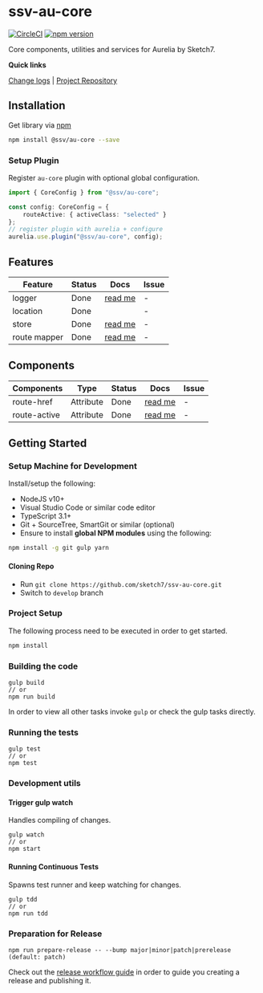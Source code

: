 [projectUri]: https://github.com/sketch7/ssv-au-core
[projectGit]: https://github.com/sketch7/ssv-au-core.git
[changeLog]: ./CHANGELOG.md
[releaseWorkflowWiki]: ./docs/RELEASE-WORKFLOW.md

[npm]: https://www.npmjs.com

# ssv-au-core
[![CircleCI](https://circleci.com/gh/sketch7/ssv-au-core.svg?style=shield)](https://circleci.com/gh/sketch7/ssv-au-core)
[![npm version](https://badge.fury.io/js/%40ssv%2Fau-core.svg)](https://badge.fury.io/js/%40ssv%2Fau-core)

Core components, utilities and services for Aurelia by Sketch7.

**Quick links**

[Change logs][changeLog] | [Project Repository][projectUri]

## Installation

Get library via [npm]
```bash
npm install @ssv/au-core --save
```

### Setup Plugin

Register `au-core` plugin with optional global configuration.

```ts
import { CoreConfig } from "@ssv/au-core";

const config: CoreConfig = {
    routeActive: { activeClass: "selected" }
};
// register plugin with aurelia + configure
aurelia.use.plugin("@ssv/au-core", config);
```

## Features

| Feature          | Status           | Docs                    | Issue          |
|------------------|------------------|-------------------------|----------------|
| logger           |             Done | [read me][logger]       | -              |
| location         |             Done |                         | -              |
| store            |             Done | [read me][store]        | -              |
| route mapper     |             Done | [read me][routemapper]  | -              |

## Components

| Components       | Type              | Status          | Docs                       | Issue          |
|------------------|-------------------|-----------------|----------------------------|----------------|
| route-href       | Attribute         |            Done | [read me][routehref]       | -              |
| route-active     | Attribute         |            Done | [read me][routeactive]     | -              |

[logger]: ./src/logging/README.md
[store]: ./src/store/README.md
[routemapper]: ./src/routing/README.md
[routehref]: ./src/routing/route-href/README.md
[routeactive]: ./src/routing/route-active/README.md


## Getting Started

### Setup Machine for Development
Install/setup the following:

- NodeJS v10+
- Visual Studio Code or similar code editor
- TypeScript 3.1+
- Git + SourceTree, SmartGit or similar (optional)
- Ensure to install **global NPM modules** using the following:


```bash
npm install -g git gulp yarn
```


#### Cloning Repo

- Run `git clone https://github.com/sketch7/ssv-au-core.git`
- Switch to `develop` branch


### Project Setup
The following process need to be executed in order to get started.

```bash
npm install
```


### Building the code

```
gulp build
// or
npm run build
```
In order to view all other tasks invoke `gulp` or check the gulp tasks directly.

### Running the tests

```
gulp test
// or
npm test
```


### Development utils

#### Trigger gulp watch
Handles compiling of changes.
```
gulp watch
// or
npm start
```


#### Running Continuous Tests
Spawns test runner and keep watching for changes.
```
gulp tdd
// or
npm run tdd
```


### Preparation for Release

```
npm run prepare-release -- --bump major|minor|patch|prerelease (default: patch)
```
Check out the [release workflow guide][releaseWorkflowWiki] in order to guide you creating a release and publishing it.